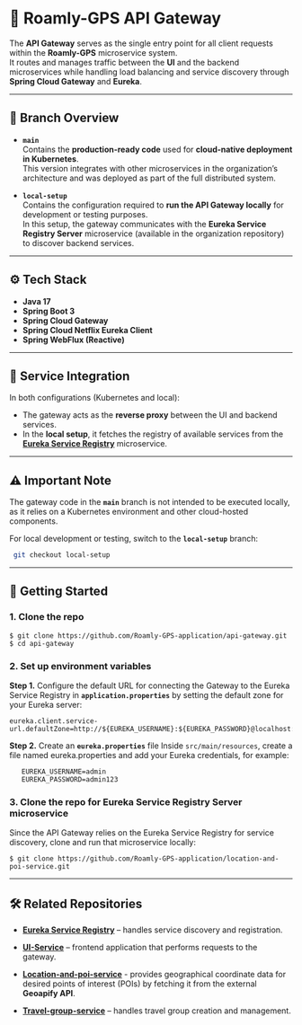 # 🚪 Roamly-GPS API Gateway

The **API Gateway** serves as the single entry point for all client requests within the **Roamly-GPS** microservice system.  
It routes and manages traffic between the **UI** and the backend microservices while handling load balancing and service discovery through **Spring Cloud Gateway** and **Eureka**.

---

## 🧭 Branch Overview

- **`main`**  
  Contains the **production-ready code** used for **cloud-native deployment in Kubernetes**.  
  This version integrates with other microservices in the organization’s architecture and was deployed as part of the full distributed system.

- **`local-setup`**  
  Contains the configuration required to **run the API Gateway locally** for development or testing purposes.  
  In this setup, the gateway communicates with the **Eureka Service Registry Server** microservice (available in the organization repository) to discover backend services.

---

## ⚙️ Tech Stack

- **Java 17**  
- **Spring Boot 3**  
- **Spring Cloud Gateway**  
- **Spring Cloud Netflix Eureka Client**  
- **Spring WebFlux (Reactive)**

---

## 🔗 Service Integration

In both configurations (Kubernetes and local):
- The gateway acts as the **reverse proxy** between the UI and backend services.
- In the **local setup**, it fetches the registry of available services from the [**Eureka Service Registry**](https://github.com/Roamly-GPS-application/eureka-service-registry-server) microservice.

---

## ⚠️ Important Note

The gateway code in the **`main`** branch is not intended to be executed locally,  
as it relies on a Kubernetes environment and other cloud-hosted components.   

For local development or testing, switch to the **`local-setup`** branch:
```bash
 git checkout local-setup
 ```
---

## 🚀 Getting Started

### 1. Clone the repo

```
$ git clone https://github.com/Roamly-GPS-application/api-gateway.git
$ cd api-gateway
```

### 2. Set up environment variables

**Step 1.** Configure the default URL for connecting the Gateway to the Eureka Service Registry in **`application.properties`** by setting the default zone for your Eureka server:

```
eureka.client.service-url.defaultZone=http://${EUREKA_USERNAME}:${EUREKA_PASSWORD}@localhost:8761/eureka
```

**Step 2.** Create an **`eureka.properties`** file
Inside `src/main/resources`, create a file named eureka.properties and add your Eureka credentials, for example:

```properties
   EUREKA_USERNAME=admin
   EUREKA_PASSWORD=admin123
```

### 3. Clone the repo for **Eureka Service Registry Server** microservice

Since the API Gateway relies on the Eureka Service Registry for service discovery, clone and run that microservice locally:

```
$ git clone https://github.com/Roamly-GPS-application/location-and-poi-service.git
```
---

## 🛠️ Related Repositories

- [**Eureka Service Registry**](https://github.com/Roamly-GPS-application/eureka-service-registry-server) – handles service discovery and registration.  

- [**UI-Service**](https://github.com/Roamly-GPS-application/ui-service) – frontend application that performs requests to the gateway.  

- [**Location-and-poi-service**](https://github.com/Roamly-GPS-application/location-and-poi-service) - provides geographical coordinate data for desired points of interest (POIs) by fetching it from the external **Geoapify API**.

- [**Travel-group-service**](https://github.com/Roamly-GPS-application/travel-groups-service) – handles travel group creation and management.
